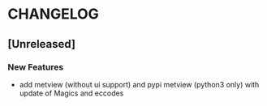 # CHANGELOG


## [Unreleased]

### New Features
- add metview (without ui support) and pypi metview (python3 only) with update of Magics and eccodes






